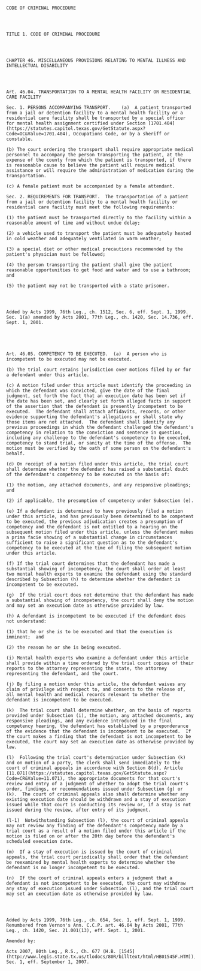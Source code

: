 ﻿
    
    
    	
    					
    
    
    CODE OF CRIMINAL PROCEDURE
    
      
    
    
    TITLE 1. CODE OF CRIMINAL PROCEDURE
    
      
    
    
    CHAPTER 46. MISCELLANEOUS PROVISIONS RELATING TO MENTAL ILLNESS AND INTELLECTUAL DISABILITY
    
      
    
    
    Art. 46.04. TRANSPORTATION TO A MENTAL HEALTH FACILITY OR RESIDENTIAL CARE FACILITY
    
    Sec. 1. PERSONS ACCOMPANYING TRANSPORT.    (a)  A patient transported from a jail or detention facility to a mental health facility or a residential care facility shall be transported by a special officer for mental health assignment certified under Section [1701.404](https://statutes.capitol.texas.gov/GetStatute.aspx?Code=OC&Value=1701.404), Occupations Code, or by a sheriff or constable.
    
    (b) The court ordering the transport shall require appropriate medical personnel to accompany the person transporting the patient, at the expense of the county from which the patient is transported, if there is reasonable cause to believe the patient will require medical assistance or will require the administration of medication during the transportation.
    
    (c) A female patient must be accompanied by a female attendant.
    
    Sec. 2. REQUIREMENTS FOR TRANSPORT.  The transportation of a patient from a jail or detention facility to a mental health facility or residential care facility must meet the following requirements:
    
    (1) the patient must be transported directly to the facility within a reasonable amount of time and without undue delay;
    
    (2) a vehicle used to transport the patient must be adequately heated in cold weather and adequately ventilated in warm weather;
    
    (3) a special diet or other medical precautions recommended by the patient's physician must be followed;
    
    (4) the person transporting the patient shall give the patient reasonable opportunities to get food and water and to use a bathroom;  and
    
    (5) the patient may not be transported with a state prisoner.
    
    
    
    
    Added by Acts 1999, 76th Leg., ch. 1512, Sec. 6, eff. Sept. 1, 1999.  Sec. 1(a) amended by Acts 2001, 77th Leg., ch. 1420, Sec. 14.736, eff. Sept. 1, 2001.
    
    
    
    
    
    Art. 46.05. COMPETENCY TO BE EXECUTED.  (a)  A person who is incompetent to be executed may not be executed.
    
    (b) The trial court retains jurisdiction over motions filed by or for a defendant under this article.
    
    (c) A motion filed under this article must identify the proceeding in which the defendant was convicted, give the date of the final judgment, set forth the fact that an execution date has been set if the date has been set, and clearly set forth alleged facts in support of the assertion that the defendant is presently incompetent to be executed.  The defendant shall attach affidavits, records, or other evidence supporting the defendant's allegations or shall state why those items are not attached.  The defendant shall identify any previous proceedings in which the defendant challenged the defendant's competency in relation to the conviction and sentence in question, including any challenge to the defendant's competency to be executed, competency to stand trial, or sanity at the time of the offense.  The motion must be verified by the oath of some person on the defendant's behalf.
    
    (d) On receipt of a motion filed under this article, the trial court shall determine whether the defendant has raised a substantial doubt of the defendant's competency to be executed on the basis of:
    
    (1) the motion, any attached documents, and any responsive pleadings;  and
    
    (2) if applicable, the presumption of competency under Subsection (e).
    
    (e) If a defendant is determined to have previously filed a motion under this article, and has previously been determined to be competent to be executed, the previous adjudication creates a presumption of competency and the defendant is not entitled to a hearing on the subsequent motion filed under this article, unless the defendant makes a prima facie showing of a substantial change in circumstances sufficient to raise a significant question as to the defendant's competency to be executed at the time of filing the subsequent motion under this article.
    
    (f) If the trial court determines that the defendant has made a substantial showing of incompetency, the court shall order at least two mental health experts to examine the defendant using the standard described by Subsection (h) to determine whether the defendant is incompetent to be executed.
    
    (g)  If the trial court does not determine that the defendant has made a substantial showing of incompetency, the court shall deny the motion and may set an execution date as otherwise provided by law.
    
    (h) A defendant is incompetent to be executed if the defendant does not understand:
    
    (1) that he or she is to be executed and that the execution is imminent;  and
    
    (2) the reason he or she is being executed.
    
    (i) Mental health experts who examine a defendant under this article shall provide within a time ordered by the trial court copies of their reports to the attorney representing the state, the attorney representing the defendant, and the court.
    
    (j) By filing a motion under this article, the defendant waives any claim of privilege with respect to, and consents to the release of, all mental health and medical records relevant to whether the defendant is incompetent to be executed.
    
    (k)  The trial court shall determine whether, on the basis of reports provided under Subsection (i), the motion, any attached documents, any responsive pleadings, and any evidence introduced in the final competency hearing, the defendant has established by a preponderance of the evidence that the defendant is incompetent to be executed.  If the court makes a finding that the defendant is not incompetent to be executed, the court may set an execution date as otherwise provided by law.
    
    (l)  Following the trial court's determination under Subsection (k) and on motion of a party, the clerk shall send immediately to the court of criminal appeals in accordance with Section 8(d), Article [11.071](https://statutes.capitol.texas.gov/GetStatute.aspx?Code=CR&Value=11.071), the appropriate documents for that court's review and entry of a judgment of whether to adopt the trial court's order, findings, or recommendations issued under Subsection (g) or (k).  The court of criminal appeals also shall determine whether any existing execution date should be withdrawn and a stay of execution issued while that court is conducting its review or, if a stay is not issued during the review, after entry of its judgment.
    
    (l-1)  Notwithstanding Subsection (l), the court of criminal appeals may not review any finding of the defendant's competency made by a trial court as a result of a motion filed under this article if the motion is filed on or after the 20th day before the defendant's scheduled execution date.
    
    (m)  If a stay of execution is issued by the court of criminal appeals, the trial court periodically shall order that the defendant be reexamined by mental health experts to determine whether the defendant is no longer incompetent to be executed.
    
    (n)  If the court of criminal appeals enters a judgment that a defendant is not incompetent to be executed, the court may withdraw any stay of execution issued under Subsection (l), and the trial court may set an execution date as otherwise provided by law.
    
    
    
    
    Added by Acts 1999, 76th Leg., ch. 654, Sec. 1, eff. Sept. 1, 1999.  Renumbered from Vernon's Ann. C.C.P. art. 46.04 by Acts 2001, 77th Leg., ch. 1420, Sec. 21.001(13), eff. Sept. 1, 2001.
    
    Amended by: 
    
    Acts 2007, 80th Leg., R.S., Ch. 677 (H.B. [1545](http://www.legis.state.tx.us/tlodocs/80R/billtext/html/HB01545F.HTM)), Sec. 1, eff. September 1, 2007.
    
    
    
    
    				
